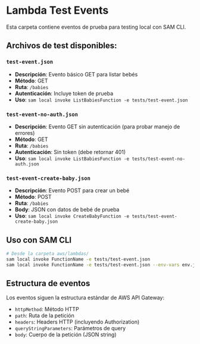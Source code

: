 # Lambda Test Events

Esta carpeta contiene eventos de prueba para testing local con SAM CLI.

## Archivos de test disponibles:

### `test-event.json`
- **Descripción**: Evento básico GET para listar bebés
- **Método**: GET
- **Ruta**: `/babies`
- **Autenticación**: Incluye token de prueba
- **Uso**: `sam local invoke ListBabiesFunction -e tests/test-event.json`

### `test-event-no-auth.json`
- **Descripción**: Evento GET sin autenticación (para probar manejo de errores)
- **Método**: GET
- **Ruta**: `/babies`
- **Autenticación**: Sin token (debe retornar 401)
- **Uso**: `sam local invoke ListBabiesFunction -e tests/test-event-no-auth.json`

### `test-event-create-baby.json`
- **Descripción**: Evento POST para crear un bebé
- **Método**: POST
- **Ruta**: `/babies`
- **Body**: JSON con datos de bebé de prueba
- **Uso**: `sam local invoke CreateBabyFunction -e tests/test-event-create-baby.json`

## Uso con SAM CLI

```bash
# Desde la carpeta aws/lambdas/
sam local invoke FunctionName -e tests/test-event.json
sam local invoke FunctionName -e tests/test-event.json --env-vars env.json
```

## Estructura de eventos

Los eventos siguen la estructura estándar de AWS API Gateway:
- `httpMethod`: Método HTTP
- `path`: Ruta de la petición
- `headers`: Headers HTTP (incluyendo Authorization)
- `queryStringParameters`: Parámetros de query
- `body`: Cuerpo de la petición (JSON string)
